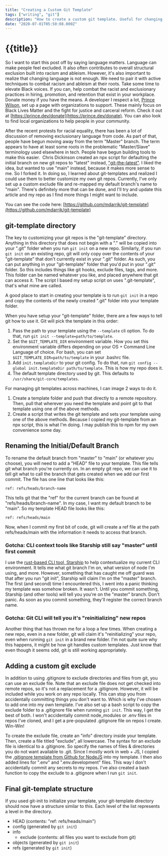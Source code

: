 ```yaml
---
title: "Creating a Custom Git Template"
tags: ["writing", "git"]
description: "How to create a custom git template. Useful for changing the initial branch name, creating an exclude file, and more."
date: "2020-07-01T05:50:08.000Z"
---
```


# {{title}}

So I want to start this post off by saying language matters. Language can make people feel excluded. It also often contributes to overall structural exclusion built into racism and ableism. However, it's also important to realize that changing language is not enough. We need to pair it with active techniques to combat racism and ableism at their roots. Take some time to elevate Black voices. If you can, help combat the racist and exclusionary practices in hiring, promotion, and retention that exist in your workplace. Donate money if you have the means. A developer I respect a lot, [Prince Wilson](https://twitter.com/maxcell), set up a page with organizations to support. These mainly focus on Black Lives Matter and the fight for justice and carceral reform. Check it out at [https://prince.dev/donate](https://prince.dev/donate). You can also look to find local organizations to help people in your community.

After the recent protests for racial equality, there has been a lot of discussion of removing exclusionary language from code. As part of that, people have begun moving away from the term "Master" branch. The term appears to have at least some roots in the problematic "Master/Slave" terminology used elsewhere in tech. People have begun building tools to make this easier.  Chris Dickinson created an npx script for defaulting the initial branch on new git repos to "latest" instead, ["git-the-latest"](https://github.com/chrisdickinson/git-the-latest). I liked the idea, but wanted to use "main" instead, because it makes more sense to me. So I forked it. In doing so, I learned about git-templates and realized I could use them to better customize my own git repos. Currently, I've only set up a custom exclude file and re-mapped my default branch's name to "main". There's definitely more that can be done, and I'll try and update this article and my repo as I find more things I might want to include.

You can see the code here: [https://github.com/mdarrik/git-template](https://github.com/mdarrik/git-template)

## git-template directory
The key to customizing your git repos is the "git-template" directory. Anything in this directory that does not begin with a "." will be copied into your ".git" folder when you run `git init` on a new repo. Similarly, if you run `git init` on an existing repo, git will only copy over the contents of your "git-template" that don't currently exist in your ".git" folder. As such, you can put anything in your "git-template" folder that you'd put in your ".git" folder. So this includes things like git hooks, exclude files, tags, and more. This folder can be named whatever you like, and placed anywhere that git can access it. The script I based my setup script on uses ".git-template", that's what mine are called.

A good place to start in creating your template is to run `git init` in a repo and copy the contents of the newly created ".git" folder into your template folder.

When you have setup your "git-template" folder, there are a few ways to tell git how to use it. Git will pick the template in this order:

1. Pass the path to your template using the `--template` cli option. To do that, run `git init --template=path/to/template`.
2. Set the `$GIT_TEMPLATE_DIR` environment variable. How you set this environment variable differs depending on your OS + Command Line Language of choice. For bash, you can set `$GIT_TEMPLATE_DIR=path/to/template` in your .bashrc file.
3. Add `init.templateDir` to your git config. To do that, run `git config --global init.templateDir path/to/template`. This is how my repo does it.
4. The default template directory used by git. This defaults to `/usr/share/git-core/templates`.

For managing git templates across machines, I can image 2 ways to do it.

1.  Create a template folder and push that directly to a remote repository. Then, pull that wherever you need the template and point git to that template using one of the above methods.
2.  Create a script that writes the git template and sets your template using one of the above methods. Because I copied my git-template from an npx script, this is what I'm doing. I may publish this to npm for my own convenience some day.

## Renaming the Initial/Default Branch

To rename the default branch from "master" to "main" (or whatever you choose), you will need to add a "HEAD" file to your template. This file tells git what branch you're currently on. In an empty git repo, we can use it to tell git what to call the branch that gets created when we add our first commit. The file has one line that looks like this:
```git
ref: refs/heads/branch-name
```

This tells git that the "ref" for the current branch can be found at "refs/heads/branch-name". In my case, I want my default branch to be "main". So my template HEAD file looks like this:
```git
ref: refs/heads/main
```

Now, when I commit my first bit of code, git will create a ref file at the path refs/heads/main with the information it needs to access that branch.

### Gotcha: CLI context tools like Starship still say "master" until first commit
I use the [rust-based CLI tool, Starship](https://starship.rs) to help contextualize my current CLI environment. It tells me what git branch I'm on, what version of node I'm using, and more. However, something that has caught me off guard was that after you run "git init", Starship will claim I'm on the "master" branch. The first (and second) time I encountered this, I went into a panic thinking my template was somehow broken. It wasn't. Until you commit something, Starship (and other tools) will tell you you're on the "master" branch. Don't panic. As soon as you commit something, they'll register the correct branch name.

### Gotcha: Git CLI will tell you it's "reinitializing" new repos
Another thing that has thrown me for a loop a few times. When creating a new repo, even in a new folder, git will claim it's "reinitializing" your repo, even when running `git init` in a brand new folder. I'm not quite sure why this happens, it might be how git handles custom templates. Just know that even though it seems odd, git is still working appropriately.

## Adding a custom git exclude
In addition to using .gitignore to exclude directories and files from git, you can use an exclude file. Note that an exclude file does not get checked into remote repos, so it's not a replacement for a .gitignore. However, it will be included while you work on any repo locally. This can stop you from accidentally committing things you don't want to. Which is why I've chosen to add one into my own template. I've also set up a bash script to copy the exclude folder to a .gitignore file when running `git init`. This way, I get the best of both. I won't accidentally commit node_modules or .env files in repos I've cloned, and I get a pre-populated .gitignore file on repos I create. Win-Win!

To create the exclude file, create an "info" directory inside your template. Then, create a file titled "exclude", all lowercase. The syntax for an exclude file is identical to a .gitignore. So specify the names of files & directories you do not want available to .git. Since I mostly work in web + JS, I copied the [.gitignore template from Github for NodeJS](https://github.com/github/gitignore/blob/master/Node.gitignore) into my template. I then also added lines for ".env" and ".env.development" files. This way I don't accidentally commit any secrets to my repos. I've also created a bash function to copy the exclude to a .gitignore when I run `git init`. 

## Final git-template structure

If you used git-init to initialize your template, your git-template directory should now have a structure similar to this. Each level of the list represents a level in the directory.

- HEAD (contents: "ref: refs/heads/main")
- config (generated by `git init`)
- info
   - exclude (contents: all files you want to exclude from git)
- objects (generated by `git init`)
- refs (generated by `git init`)